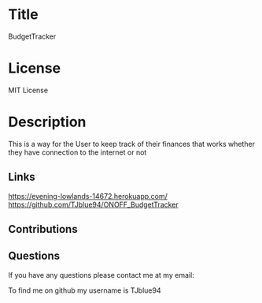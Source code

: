 
# Title 
BudgetTracker

# License
MIT License

# Description
This is a way for the User to keep track of their finances that works whether they have connection to the internet or not

## Links
https://evening-lowlands-14672.herokuapp.com/
https://github.com/TJblue94/ONOFF_BudgetTracker
## Contributions

## Questions
  If you have any questions please contact me at my email: 

  To find me on github my username is TJblue94